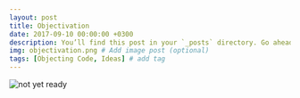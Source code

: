 ```yaml
---
layout: post
title: Objectivation
date: 2017-09-10 00:00:00 +0300
description: You’ll find this post in your `_posts` directory. Go ahead and edit it and re-build the site to see your changes. # Add post description (optional)
img: objectivation.png # Add image post (optional)
tags: [Objecting Code, Ideas] # add tag
---
```


![not yet ready]({{site.baseurl}}/assets/img/Work-in-progress-1024x603.png)

